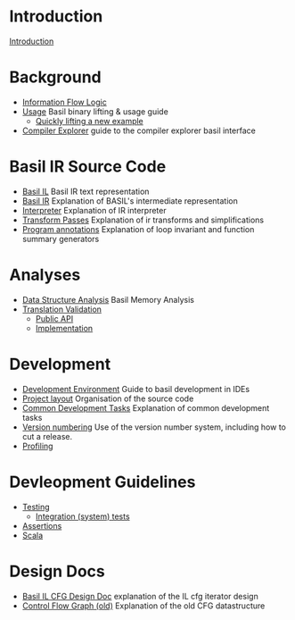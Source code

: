 # Introduction

[Introduction](readme.md)

# Background

- [Information Flow Logic](infoflow-logic.md)
- [Usage](usage.md) Basil binary lifting & usage guide
  - [Quickly lifting a new example](quick-lifting.md)
- [Compiler Explorer](compiler-explorer.md) guide to the compiler explorer basil interface

# Basil IR Source Code

- [Basil IL](development/basil-il.md) Basil IR text representation
- [Basil IR](development/basil-ir.md) Explanation of BASIL's intermediate representation
- [Interpreter](development/interpreter.md) Explanation of IR interpreter
- [Transform Passes](development/transforms.md) Explanation of ir transforms and simplifications
- [Program annotations](development/summaries-invariants.md) Explanation of loop invariant and function summary generators

# Analyses

- [Data Structure Analysis](development/dsa.md) Basil Memory Analysis
- [Translation Validation](development/tv/index.md)
  - [Public API](development/tv/tv-api.md)
  - [Implementation](development/tv/implementation.md)

# Development

- [Development Environment](development/editor-setup.md) Guide to basil development in IDEs
- [Project layout](development/project-layout.md) Organisation of the source code
- [Common Development Tasks](development/readme.md) Explanation of common development tasks
- [Version numbering](development/versioning.md) Use of the version number system, including how to cut a release.
- [Profiling](development/profiling.md)

# Devleopment Guidelines

- [Testing](development/testing.md)
  - [Integration (system) tests](development/integration-tests.md)
- [Assertions](development/assertions.md)
- [Scala](development/scala.md)

# Design Docs

- [Basil IL CFG Design Doc](il-cfg.md) explanation of the IL cfg iterator design
- [Control Flow Graph (old)](development/cfg.md) Explanation of the old CFG datastructure
